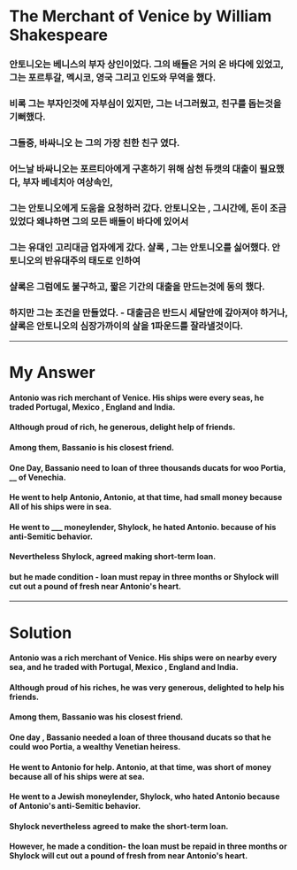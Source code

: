 # The Merchant of Venice by William Shakespeare

### 안토니오는 베니스의 부자 상인이었다. 그의 배들은 거의 온 바다에 있었고, 그는 포르투갈, 멕시코, 영국 그리고 인도와 무역을 했다.

### 비록 그는 부자인것에 자부심이 있지만, 그는 너그러웠고, 친구를 돕는것을 기뻐했다.

### 그들중, 바싸니오 는 그의 가장 친한 친구 였다.

### 어느날 바싸니오는 포르티아에게 구혼하기 위해 삼천 듀캣의 대출이 필요했다, 부자 베네치아 여상속인,

### 그는 안토니오에게 도움을 요청하러 갔다. 안토니오는 , 그시간에, 돈이 조금 있었다 왜냐하면 그의 모든 배들이 바다에 있어서

### 그는 유대인 고리대금 업자에게 갔다. 샬록 , 그는 안토니오를 싫어했다. 안토니오의 반유대주의 태도로 인하여

### 샬록은 그럼에도 불구하고,  짧은 기간의 대출을 만드는것에 동의 했다.

### 하지만 그는 조건을 만들었다. - 대출금은 반드시 세달안에 갚아져야 하거나, 샬록은 안토니오의 심장가까이의 살을 1파운드를 잘라낼것이다.

<hr/>

# My Answer

#### Antonio was rich merchant of Venice. His ships were every seas, he traded Portugal, Mexico , England and India.

#### Although proud of rich, he generous, delight help of friends.

#### Among them, Bassanio is his closest friend.

#### One Day, Bassanio need to loan of three thousands ducats for woo Portia, __ of Venechia.

#### He went to help Antonio, Antonio, at that time, had small money because All of his ships were in sea.

#### He went to ___ moneylender, Shylock, he hated Antonio. because of his anti-Semitic behavior.

#### Nevertheless  Shylock, agreed making short-term loan.

#### but he made condition - loan must repay in three months or Shylock will cut out a pound of fresh near Antonio's heart.

<hr/>

# Solution

#### Antonio was a rich merchant of Venice. His ships were on nearby every sea, and he traded with Portugal, Mexico , England and India.

#### Although proud of his riches, he was very generous, delighted to help his friends.

#### Among them, Bassanio was his closest friend.

#### One day , Bassanio needed a loan of three thousand ducats so that he could woo Portia, a wealthy Venetian heiress.

#### He went to Antonio for help. Antonio, at that time, was short of money because all of his ships were at sea.

#### He went to a Jewish moneylender, Shylock, who hated Antonio because of Antonio's anti-Semitic behavior.

#### Shylock nevertheless agreed to make the short-term loan.

#### However, he made a condition- the loan must be repaid in three months or Shylock will cut out a pound of fresh from near Antonio's heart.
